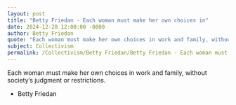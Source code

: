 ```yaml
---
layout: post
title: "Betty Friedan - Each woman must make her own choices in"
date: 2024-12-28 12:00:00 -0000
author: Betty Friedan
quote: "Each woman must make her own choices in work and family, without society’s judgment or restrictions."
subject: Collectivism
permalink: /Collectivism/Betty Friedan/Betty Friedan - Each woman must make her own choices in
---
```


Each woman must make her own choices in work and family, without society’s judgment or restrictions.

- Betty Friedan
